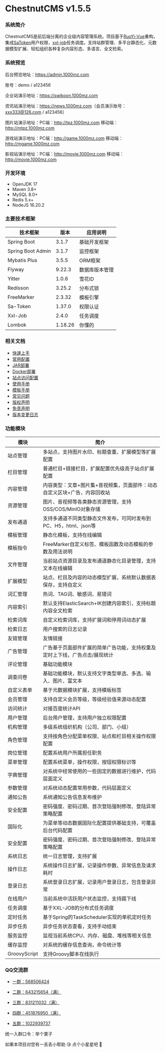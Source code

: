 # ChestnutCMS v1.5.5

### 系统简介

ChestnutCMS是前后端分离的企业级内容管理系统。项目基于[RuoYi-Vue](https://gitee.com/y_project/RuoYi-Vue)重构，集成[SaToken](https://gitee.com/dromara/sa-token)用户权限，[xxl-job](https://gitee.com/xuxueli0323/xxl-job)任务调度。支持站群管理、多平台静态化、元数据模型扩展、轻松组织各种复杂内容形态、多语言、全文检索。

### 系统预览

后台预览地址：<https://admin.1000mz.com>

账号：demo / a123456

企业站演示地址：<https://swikoon.1000mz.com>

资讯站演示地址：<https://news.1000mz.com>（会员演示账号：xxx333@126.com / a123456）

图片站演示地址：PC端：<http://tpz.1000mz.com> 移动端：<http://mtpz.1000mz.com>

游戏站演示地址：PC端：<http://game.1000mz.com> 移动端：<http://mgame.1000mz.com>

影视站演示地址：PC端：<http://movie.1000mz.com> 移动端：<http://movie.1000mz.com>

### 开发环境
- OpenJDK 17
- Maven 3.8+
- MySQL 8.0+
- Redis 5.x+
- NodeJS 16.20.2

### 主要技术框架

| 技术框架              | 版本      | 应用说明    |
|-------------------|---------|---------|
| Spring Boot       | 3.1.7   | 基础开发框架  |
| Spring Boot Admin | 3.1.7   | 监控框架    |
| Mybatis Plus      | 3.5.5   | ORM框架   |
| Flyway            | 9.22.3  | 数据库版本管理 |
| Yitter            | 1.0.6   | 雪花ID    |
| Redisson          | 3.25.2  | 分布式锁    |
| FreeMarker        | 2.3.32  | 模板引擎    |
| Sa-Token          | 1.37.0  | 权限认证    |
| Xxl-Job           | 2.4.0   | 任务调度    |
| Lombok            | 1.18.26 | 你懂的     |

### 相关文档


- [快速上手](https://www.1000mz.com/docs/quickstart/668421333332037.shtml)
- [常用配置](https://www.1000mz.com/docs/quickstart/668421333397573.shtml)
- [JAR部署](https://www.1000mz.com/docs/deploy/668421334356037.shtml)
- [Docker部署](https://www.1000mz.com/docs/deploy/668421333434437.shtml)
- [站点访问配置](https://www.1000mz.com/docs/deploy/668421333463109.shtml)
- [使用手册](https://www.1000mz.com/docs/manual/668421334257733.shtml)
- [模板手册](https://www.1000mz.com/docs/template/variables/668421333688389.shtml)
- [常见问题](https://www.1000mz.com/docs/quickstart/668421333995589.shtml)
- [版权声明](https://www.1000mz.com/docs/others/668421333913669.shtml)
- [免责声明](https://www.1000mz.com/docs/others/668421333913669.shtml)
- [版本变更日志](https://www.1000mz.com/changlog/)

### 功能模块

| 模块           | 简介                                     |
|--------------|----------------------------------------|
| 站点管理         | 多站点，支持图片水印、标题查重、扩展模型等扩展配置              |
| 栏目管理         | 普通栏目+链接栏目，扩展配置优先级高于站点扩展配置              |
| 内容管理         | 内容类型：文章+图片集+音视频集，页面部件：动态自定义区块+广告，内容回收站 |
| 资源管理         | 图片、音视频等各类静态资源管理，支持OSS/COS/MinIO对象存储    |
| 发布通道         | 支持多通道不同类型静态文件发布，可同时发布到PC、H5，html、json等 |
| 模板管理         | 静态化模板，支持在线编辑                           |
| 模板指令         | FreeMarker自定义标签、模板函数及动态模板的参数及用法说明      |
| 文件管理         | 当前站点资源目录及发布通道静态化目录管理，支持文本在线编辑          |
| 扩展模型         | 站点、栏目及内容的动态模型扩展，系统默认数据表保存，支持自定义        |
| 词汇管理         | 热词、TAG词、敏感词、易错词                        |
| 内容索引         | 默认支持ElasticSearch+IK创建内容索引，支持标题内容全文检索  |
| 检索词库         | 自定义检索词库，支持扩展词和停用词动态扩展                  |
| 检索日志         | 用户搜索的日志记录                              |
| 友链管理         | 友情链接                                   |
| 广告管理         | 广告基于页面部件扩展的简单广告功能，支持权重及定时上下线，广告点击/展现统计 |
| 评论管理         | 基础功能模块                                 |
| 调查问卷         | 基础功能模块，默认支持文字类型单选、多选、输入、图片、富文本   |
| 自定义表单        | 基于元数据模块扩展，支持模板标签                       |
| 会员管理         | 支持自定义会员等级，等级经验值来源动态配置                  |
| 访问统计         | 对接百度统计API                              |
| 用户管理         | 后台用户管理，支持用户独立权限配置                      |
| 机构管理         | 多级系统组织机构（公司、部门、小组）                     |
| 角色管理         | 支持按角色分配菜单权限、站点和栏目相关操作权限配置              |
| 岗位管理         | 配置系统用户所属担任职务                           |
| 菜单管理         | 配置系统菜单，操作权限，按钮权限标识等                    |
| 字典管理         | 对系统中经常使用的一些固定的数据进行维护，代码层面定义            |
| 参数管理         | 对系统动态配置常用参数，代码层面定义                     |
| 通知公告         | 系统通知公告信息发布维护                           |
| 安全配置         | 密码强度、密码过期、首次登陆强制修改、登陆异常策略配置            |
| 国际化          | 为菜单等动态数据国际化配置提供基础支持，可覆盖后台代码配置          |
| 安全配置         | 密码强度、密码过期、首次登陆强制修改、登陆异常策略配置            |
| 系统日志         | 统一日志管理，支持扩展                            |
| 操作日志         | 系统操作日志扩展，记录操作参数、异常信息及请求耗时              |
| 登录日志         | 系统登录日志扩展，记录用户登录日志，包含登录异常               |
| 在线用户         | 当前系统中活跃用户状态监控，支持踢下线                    |
| 任务调度         | 基于XXL-JOB的分布式任务调度                      |
| 定时任务         | 基于Spring的TaskScheduler实现的单机定时任务        |
| 异步任务         | 异步任务状态查看，支持手动结束                        |
| 服务监控         | 监视当前系统CPU、内存、磁盘、堆栈等相关信息                |
| 缓存监控         | 对系统的缓存信息查询，命令统计等                       |
| GroovyScript | 支持Groovy脚本在线执行                         |

### QQ交流群

- [一群：568506424](https://qm.qq.com/q/rOw3kwePg)

- [二群：643215654（满）](https://qm.qq.com/q/BEC38NokKY)

- [三群：831211032（满）](https://qm.qq.com/q/dIB5uyN9ao)

- [四群：451876950（满）](https://qm.qq.com/q/TJooOccjOW)

- [五群：1022939737](https://qm.qq.com/q/CDrFdmqa1G)

统一入群口令：举个栗子

如果本项目对您有一丢丢小帮助 :kissing_heart: 点个小星星吧 :star2: